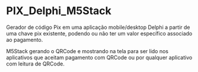# PIX_Delphi_M5Stack

Gerador de código Pix em uma aplicação mobile/desktop Delphi a partir de uma chave pix existente, podendo ou não ter um valor específico associado ao pagamento.

M5Stack gerando o QRCode e mostrando na tela para ser lido nos aplicativos que aceitam pagamento com QRCode ou por qualquer aplicativo com leitura de QRCode.
